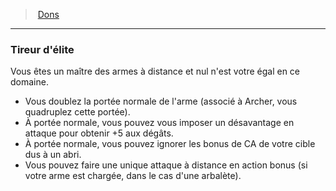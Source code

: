 ﻿---
!FeatItem
Id: feats_hd.md#tireur-délite
ParentLink: feats_hd.md#dons
Name: Tireur d'élite
ParentName: Dons
NameLevel: 3
Attributes: {}
AttributesDictionary: >+
  {}

---
> [Dons](hd_feats.md)

---

### Tireur d'élite

Vous êtes un maître des armes à distance et nul n'est votre égal en ce domaine.

* Vous doublez la portée normale de l'arme (associé à Archer, vous quadruplez cette portée).
* À portée normale, vous pouvez vous imposer un désavantage en attaque pour obtenir +5 aux dégâts.
* À portée normale, vous pouvez ignorer les bonus de CA de votre cible dus à un abri.
* Vous pouvez faire une unique attaque à distance en action bonus (si votre arme est chargée, dans le cas d'une arbalète).

